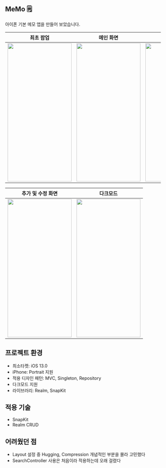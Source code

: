 MeMo 🗒
---
아이폰 기본 메모 앱을 만들어 보았습니다.

| 최초 팝업 | 메인 화면 | 검색 기능 |
|:---:|:---:|:---:|
| <img src = "https://user-images.githubusercontent.com/92036498/195541025-c6438011-cac4-43a5-a6f2-b6db90a418c8.png" width = "207" height = "448"/>| <img src = "https://user-images.githubusercontent.com/92036498/195541943-55ac6a15-cfdc-4ca4-9a61-d75cabbe0c3f.png" width = "207" height = "448"/> | <img src = "https://user-images.githubusercontent.com/92036498/195544745-b40f1ec1-f4cc-497f-8616-e34a4f89e1be.png" width = "207" height = "448"/> 

| 추가 및 수정 화면 | 다크모드 |
|:---:|:---:|
| <img src = "https://user-images.githubusercontent.com/92036498/195545737-ec8c7653-eec3-48bc-ac7b-fd5bdc1c3d74.png" width = "207" height = "448"/> | <img src = "https://user-images.githubusercontent.com/92036498/195546461-d729b701-c298-4e57-8868-11c84b35932b.png" width = "207" height = "448"/> |


## 프로젝트 환경
* 최소타켓: iOS 13.0
* iPhone: Portrait 지원
* 적용 디자인 패턴: MVC, Singleton, Repository
* 다크모드 지원
* 라이브러리: Realm, SnapKit

## 적용 기술
* SnapKit
* Realm CRUD

## 어려웠던 점
* Layout 설정 중 Hugging, Compression 개념적인 부분을 몰라 고민했다
* SearchController 사용은 처음이라 적용하는데 오래 걸렸다


